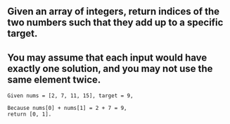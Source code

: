 ## Given an array of integers, return indices of the two numbers such that they add up to a specific target.

## You may assume that each input would have exactly one solution, and you may not use the same element twice.

```
Given nums = [2, 7, 11, 15], target = 9,

Because nums[0] + nums[1] = 2 + 7 = 9,
return [0, 1].
```
